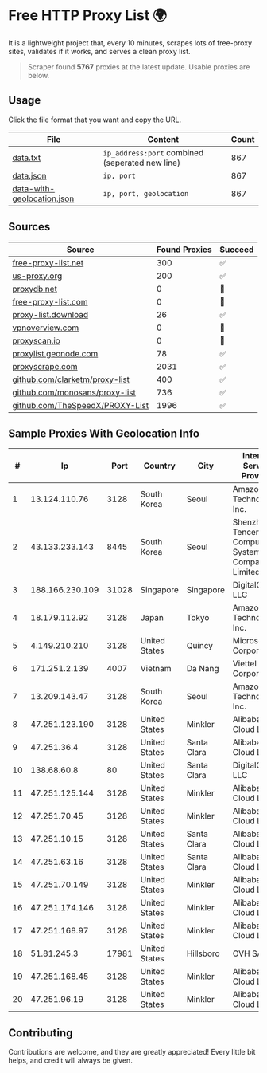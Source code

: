 
# Free HTTP Proxy List 🌍

It is a lightweight project that, every 10 minutes, scrapes lots of free-proxy sites, validates if it works, and serves a clean proxy list.


> Scraper found **5767** proxies at the latest update. Usable proxies are below.

## Usage

Click the file format that you want and copy the URL.


|File|Content|Count|
|----|-------|-----|
|[data.txt](https://raw.githubusercontent.com/themiralay/Proxy-List-World/master/data.txt)|`ip_address:port` combined (seperated new line)|867|
|[data.json](https://raw.githubusercontent.com/themiralay/Proxy-List-World/master/data.json)|`ip, port`|867|
|[data-with-geolocation.json](https://raw.githubusercontent.com/themiralay/Proxy-List-World/master/data-with-geolocation.json)|`ip, port, geolocation`|867|

## Sources

|Source|Found Proxies|Succeed|
|------|-------------|-------|
|[free-proxy-list.net](https://free-proxy-list.net)|300|✅|
|[us-proxy.org](https://www.us-proxy.org)|200|✅|
|[proxydb.net](http://proxydb.net)|0|🚫|
|[free-proxy-list.com](https://free-proxy-list.com/?page=&port=&type%5B%5D=http&type%5B%5D=https&up_time=0&search=Search)|0|🚫|
|[proxy-list.download](https://www.proxy-list.download/HTTP)|26|✅|
|[vpnoverview.com](https://vpnoverview.com/privacy/anonymous-browsing/free-proxy-servers)|0|🚫|
|[proxyscan.io](https://www.proxyscan.io)|0|🚫|
|[proxylist.geonode.com](https://proxylist.geonode.com/api/proxy-list?limit=300&page=1&sort_by=lastChecked&sort_type=desc&protocols=http,https)|78|✅|
|[proxyscrape.com](https://api.proxyscrape.com/v2/?request=displayproxies&protocol=http&timeout=10000&country=all&ssl=all&anonymity=all)|2031|✅|
|[github.com/clarketm/proxy-list](https://raw.githubusercontent.com/clarketm/proxy-list/master/proxy-list-raw.txt)|400|✅|
|[github.com/monosans/proxy-list](https://raw.githubusercontent.com/monosans/proxy-list/main/proxies/http.txt)|736|✅|
|[github.com/TheSpeedX/PROXY-List](https://raw.githubusercontent.com/TheSpeedX/PROXY-List/master/http.txt)|1996|✅|


## Sample Proxies With Geolocation Info

|#|Ip|Port|Country|City|Internet Service Provider|
|-|--|----|-------|----|-------------------------|
|1|13.124.110.76|3128|South Korea|Seoul|Amazon Technologies Inc.|
|2|43.133.233.143|8445|South Korea|Seoul|Shenzhen Tencent Computer Systems Company Limited|
|3|188.166.230.109|31028|Singapore|Singapore|DigitalOcean, LLC|
|4|18.179.112.92|3128|Japan|Tokyo|Amazon Technologies Inc.|
|5|4.149.210.210|3128|United States|Quincy|Microsoft Corporation|
|6|171.251.2.139|4007|Vietnam|Da Nang|Viettel Corporation|
|7|13.209.143.47|3128|South Korea|Seoul|Amazon Technologies Inc.|
|8|47.251.123.190|3128|United States|Minkler|Alibaba Cloud LLC|
|9|47.251.36.4|3128|United States|Santa Clara|Alibaba Cloud LLC|
|10|138.68.60.8|80|United States|Santa Clara|DigitalOcean, LLC|
|11|47.251.125.144|3128|United States|Minkler|Alibaba Cloud LLC|
|12|47.251.70.45|3128|United States|Minkler|Alibaba Cloud LLC|
|13|47.251.10.15|3128|United States|Santa Clara|Alibaba Cloud LLC|
|14|47.251.63.16|3128|United States|Santa Clara|Alibaba Cloud LLC|
|15|47.251.70.149|3128|United States|Minkler|Alibaba Cloud LLC|
|16|47.251.174.146|3128|United States|Minkler|Alibaba Cloud LLC|
|17|47.251.168.97|3128|United States|Minkler|Alibaba Cloud LLC|
|18|51.81.245.3|17981|United States|Hillsboro|OVH SAS|
|19|47.251.168.45|3128|United States|Minkler|Alibaba Cloud LLC|
|20|47.251.96.19|3128|United States|Minkler|Alibaba Cloud LLC|



## Contributing

Contributions are welcome, and they are greatly appreciated! Every
little bit helps, and credit will always be given.

